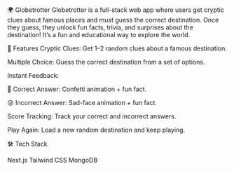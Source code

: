 🌍 Globetrotter
Globetrotter is a full-stack web app where users get cryptic clues about famous places and must guess the correct destination. Once they guess, they unlock fun facts, trivia, and surprises about the destination! It’s a fun and educational way to explore the world.

🚀 Features
Cryptic Clues: Get 1–2 random clues about a famous destination.

Multiple Choice: Guess the correct destination from a set of options.

Instant Feedback:

🎉 Correct Answer: Confetti animation + fun fact.

😢 Incorrect Answer: Sad-face animation + fun fact.

Score Tracking: Track your correct and incorrect answers.

Play Again: Load a new random destination and keep playing.


🛠️ Tech Stack

Next.js 
Tailwind CSS 
MongoDB 
